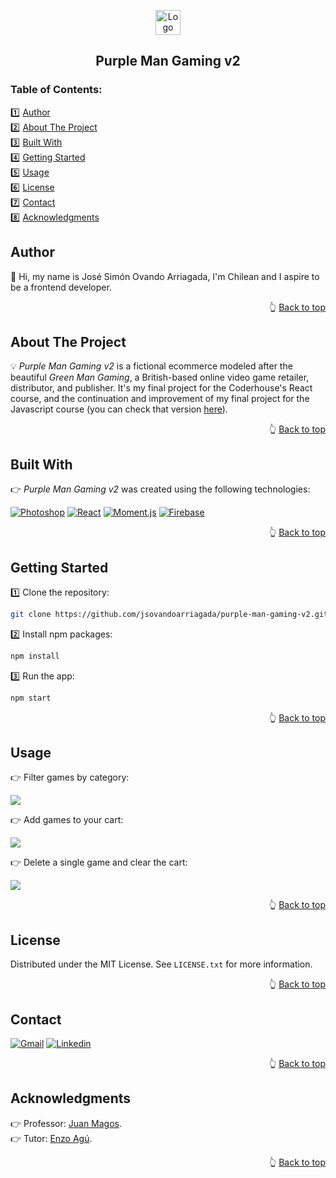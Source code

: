 <a name="readme-top"></a>

<!-- PROJECT LOGO -->
<div align="center">
  <a href="https://github.com/jsovandoarriagada/purple-man-gaming-v2">
    <img src="https://i.ibb.co/gWDVHGx/logo.png" alt="Logo" width="40" height="40">
  </a>
  <h2 align="center">Purple Man Gaming v2</h2>
</div>

<!-- TABLE OF CONTENTS -->
<h3>Table of Contents:</h3>

1️⃣ <a href="#author">Author</a>\
2️⃣ <a href="#about-the-project">About The Project</a>\
3️⃣ <a href="#built-with">Built With</a>\
4️⃣ <a href="#getting-started">Getting Started</a>\
5️⃣ <a href="#usage">Usage</a>\
6️⃣ <a href="#license">License</a>\
7️⃣ <a href="#contact">Contact</a>\
8️⃣ <a href="#acknowledgments">Acknowledgments</a>

<!-- AUTHOR -->
## Author

👋 Hi, my name is José Simón Ovando Arriagada, I'm Chilean and I aspire to be a frontend developer.

<p align="right">👆 <a href="#readme-top">Back to top</a></p>

<!-- ABOUT THE PROJECT -->
## About The Project

💡 <em>Purple Man Gaming v2</em> is a fictional ecommerce modeled after the beautiful <em>Green Man Gaming</em>, a British-based online video game retailer, distributor, and publisher. It's my final project for the Coderhouse's React course, and the continuation and improvement of my final project for the Javascript course (you can check that version <a href="https://jsovandoarriagada.github.io/purple-man-gaming/">here</a>).

<p align="right">👆 <a href="#readme-top">Back to top</a></p>

<!-- BUILT WITH -->
## Built With

👉 <em>Purple Man Gaming v2</em> was created using the following technologies:

[![Photoshop][Photoshop]][Photoshop-url] [![React][React]][React-url] [![Moment.js][Moment.js]][Moment.js-url] [![Firebase][Firebase]][Firebase-url]

<p align="right">👆 <a href="#readme-top">Back to top</a></p>

<!-- GETTING STARTED -->
## Getting Started

1️⃣ Clone the repository:
   ```sh
   git clone https://github.com/jsovandoarriagada/purple-man-gaming-v2.git
   ```
2️⃣ Install npm packages:
   ```sh
   npm install
   ```
3️⃣ Run the app:
   ```sh
   npm start
   ```

<p align="right">👆 <a href="#readme-top">Back to top</a></p>

<!-- USAGE -->
## Usage
<p>👉 Filter games by category:</p>
<p>
  <img src="https://i.ibb.co/BZ1kd9H/navigate.gif" />
</p>
<p>👉 Add games to your cart:</p>
<p>
  <img src="https://i.ibb.co/K0kttJC/add-to-cart.gif" />
</p>
<p>👉 Delete a single game and clear the cart:</p>
<p>
  <img src="https://i.ibb.co/p29h010/remove-and-clear.gif" />
</p>

<p align="right">👆 <a href="#readme-top">Back to top</a></p>

<!-- LICENSE -->
## License

Distributed under the MIT License. See `LICENSE.txt` for more information.

<p align="right">👆 <a href="#readme-top">Back to top</a></p>

<!-- CONTACT -->
## Contact

[![Gmail][Gmail]][Gmail-url] [![Linkedin][Linkedin]][Linkedin-url] 

<p align="right">👆 <a href="#readme-top">Back to top</a></p>

<!-- ACKNOWLEDGMENTS -->
## Acknowledgments

👉 Professor: <a href="https://github.com/JuanMagos">Juan Magos</a>.\
👉 Tutor: <a href="https://github.com/enzo-agu">Enzo Agú</a>.

<p align="right">👆 <a href="#readme-top">Back to top</a></p>

<!-- MARKDOWN LINKS & IMAGES -->
[React]: https://img.shields.io/badge/React-20232A?style=for-the-badge&logo=react&logoColor=white
[React-url]: https://reactjs.org/
[Firebase]: https://img.shields.io/badge/Firebase-039BE5?style=for-the-badge&logo=Firebase&logoColor=white
[Firebase-url]: https://firebase.google.com/
[Photoshop]: https://img.shields.io/badge/photoshop-001e36?style=for-the-badge&logo=adobe%20photoshop&logoColor=white
[Photoshop-url]: https://www.adobe.com/products/photoshop.html
[Moment.js]: https://img.shields.io/badge/Moment.js-red?style=for-the-badge&logo=Clockify&logoColor=white
[Moment.js-url]: https://momentjs.com/
[Gmail]: https://img.shields.io/badge/Gmail-D14836?style=for-the-badge&logo=gmail&logoColor=white
[Gmail-url]: mailto:jsovandoarriagada@gmail.com
[Linkedin]: https://img.shields.io/badge/linkedin-%230077B5.svg?style=for-the-badge&logo=linkedin&logoColor=white
[Linkedin-url]: https://www.linkedin.com/in/jsovandoarriagada/
